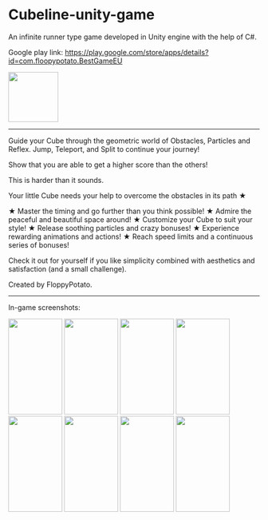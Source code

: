 # Cubeline-unity-game
An infinite runner type game developed in Unity engine with the help of C#.

Google play link: https://play.google.com/store/apps/details?id=com.floopypotato.BestGameEU

<img src="https://github.com/mistybanana/Cubeline-unity-game/blob/main/appstore_screenshots/icon.webp" width="100" height="100">

---
Guide your Cube through the geometric world of Obstacles, Particles and Reflex.
Jump, Teleport, and Split to continue your journey!

Show that you are able to get a higher score than the others!

This is harder than it sounds.

Your little Cube needs your help to overcome the obstacles in its path ★

  ★ Master the timing and go further than you think possible!
  ★ Admire the peaceful and beautiful space around!
  ★ Customize your Cube to suit your style!
  ★ Release soothing particles and crazy bonuses!
  ★ Experience rewarding animations and actions!
  ★ Reach speed limits and a continuous series of bonuses!

Check it out for yourself if you like simplicity combined with aesthetics and satisfaction (and a small challenge).

Created by FloppyPotato.
  
---

In-game screenshots:


<img src="https://github.com/mistybanana/Cubeline-unity-game/blob/main/appstore_screenshots/1.webp" width="108" height="192">

<img src="https://github.com/mistybanana/Cubeline-unity-game/blob/main/appstore_screenshots/2.webp" width="108" height="192">

<img src="https://github.com/mistybanana/Cubeline-unity-game/blob/main/appstore_screenshots/3.webp" width="108" height="192">

<img src="https://github.com/mistybanana/Cubeline-unity-game/blob/main/appstore_screenshots/4.webp" width="108" height="192">

<img src="https://github.com/mistybanana/Cubeline-unity-game/blob/main/appstore_screenshots/5.webp" width="108" height="192">

<img src="https://github.com/mistybanana/Cubeline-unity-game/blob/main/appstore_screenshots/6.webp" width="108" height="192">

<img src="https://github.com/mistybanana/Cubeline-unity-game/blob/main/appstore_screenshots/7.webp" width="108" height="192">

<img src="https://github.com/mistybanana/Cubeline-unity-game/blob/main/appstore_screenshots/8.webp" width="108" height="192">
